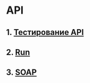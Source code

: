 # API
## 1. [Тестирование API](https://www.postman.com/dianalyutova-6301292/s-workspace/collection/2druerx/demoshopping?action=share&creator=48936366)
## 2. [Run](https://major-253-310014.postman.co/workspace/%25D0%2594%25D0%25B8%25D0%25B0%25D0%25BD%25D0%25B0-%25D0%259B%25D1%258E%25D1%2582%25D0%25BE%25D0%25B2%25D0%25B0's-Workspace~2d4cae2e-b014-4624-8504-8f7eb904d8ab/run/49388819-747058d8-273a-4948-ac9d-dc7796415a50)
## 3. [SOAP](https://www.postman.com/dianalyutova-6301292/s-workspace/collection/di1rvoh/countryinfoservice?action=share&creator=48936366)

